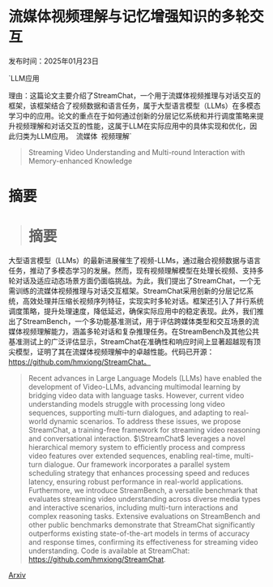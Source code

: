 # 流媒体视频理解与记忆增强知识的多轮交互

发布时间：2025年01月23日

`LLM应用

理由：这篇论文主要介绍了StreamChat，一个用于流媒体视频推理与对话交互的框架，该框架结合了视频数据和语言任务，属于大型语言模型（LLMs）在多模态学习中的应用。论文的重点在于如何通过创新的分层记忆系统和并行调度策略来提升视频理解和对话交互的性能，这属于LLM在实际应用中的具体实现和优化，因此归类为LLM应用。` `流媒体` `视频理解`

> Streaming Video Understanding and Multi-round Interaction with Memory-enhanced Knowledge

# 摘要

> # 摘要
大型语言模型（LLMs）的最新进展催生了视频-LLMs，通过融合视频数据与语言任务，推动了多模态学习的发展。然而，现有视频理解模型在处理长视频、支持多轮对话及适应动态场景方面仍面临挑战。为此，我们提出了StreamChat，一个无需训练的流媒体视频推理与对话交互框架。StreamChat采用创新的分层记忆系统，高效处理并压缩长视频序列特征，实现实时多轮对话。框架还引入了并行系统调度策略，提升处理速度，降低延迟，确保实际应用中的稳定表现。此外，我们推出了StreamBench，一个多功能基准测试，用于评估跨媒体类型和交互场景的流媒体视频理解能力，涵盖多轮对话和复杂推理任务。在StreamBench及其他公共基准测试上的广泛评估显示，StreamChat在准确性和响应时间上显著超越现有顶尖模型，证明了其在流媒体视频理解中的卓越性能。代码已开源：https://github.com/hmxiong/StreamChat。

> Recent advances in Large Language Models (LLMs) have enabled the development of Video-LLMs, advancing multimodal learning by bridging video data with language tasks. However, current video understanding models struggle with processing long video sequences, supporting multi-turn dialogues, and adapting to real-world dynamic scenarios. To address these issues, we propose StreamChat, a training-free framework for streaming video reasoning and conversational interaction. $\StreamChat$ leverages a novel hierarchical memory system to efficiently process and compress video features over extended sequences, enabling real-time, multi-turn dialogue. Our framework incorporates a parallel system scheduling strategy that enhances processing speed and reduces latency, ensuring robust performance in real-world applications. Furthermore, we introduce StreamBench, a versatile benchmark that evaluates streaming video understanding across diverse media types and interactive scenarios, including multi-turn interactions and complex reasoning tasks. Extensive evaluations on StreamBench and other public benchmarks demonstrate that StreamChat significantly outperforms existing state-of-the-art models in terms of accuracy and response times, confirming its effectiveness for streaming video understanding. Code is available at StreamChat: https://github.com/hmxiong/StreamChat.

[Arxiv](https://arxiv.org/abs/2501.13468)